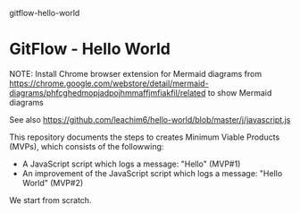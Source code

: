 gitflow-hello-world
# GitFlow - Hello World

NOTE: Install Chrome browser extension for Mermaid diagrams from https://chrome.google.com/webstore/detail/mermaid-diagrams/phfcghedmopjadpojhmmaffjmfiakfil/related to show Mermaid diagrams

See also https://github.com/leachim6/hello-world/blob/master/j/javascript.js

This repository documents the steps to creates Minimum Viable Products (MVPs), which consists of the followwing:
- A JavaScript script which logs a message: "Hello" (MVP#1)
- An improvement of the JavaScript script which logs a message: "Hello World" (MVP#2)

We start from scratch.

